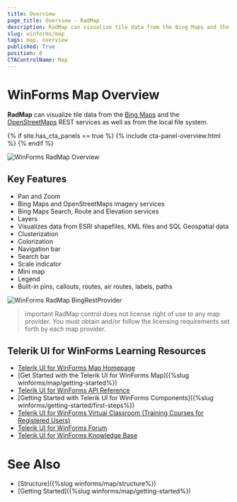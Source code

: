 ```yaml
---
title: Overview
page_title: Overview - RadMap
description: RadMap can visualize tile data from the Bing Maps and the OpenStreetMaps REST services as well as from the local file system.
slug: winforms/map
tags: map, overview
published: True
position: 0 
CTAControlName: Map
---
```


# WinForms Map Overview

__RadMap__ can visualize tile data from the [Bing Maps](https://www.bingmapsportal.com/) and the [OpenStreetMaps](http://wiki.openstreetmap.org/wiki/API) REST services as well as from the local file system. 

{% if site.has_cta_panels == true %}
{% include cta-panel-overview.html %}
{% endif %}

![WinForms RadMap Overview](images/map-overview001.png)

## Key Features

* Pan and Zoom
* Bing Maps and OpenStreetMaps imagery services
* Bing Maps Search, Route and Elevation services
* Layers
* Visualizes data from ESRI shapefiles, KML files and SQL Geospatial data
* Clusterization
* Colorization
* Navigation bar
* Search bar
* Scale indicator
* Mini map
* Legend
* Built-in pins, callouts, routes, air routes, labels, paths

![WinForms RadMap BingRestProvider](images/map-overview002.png)

>important RadMap control does not license right of use to any map provider. You must obtain and/or follow the licensing requirements set forth by each map provider. 
>


## Telerik UI for WinForms Learning Resources
* [Telerik UI for WinForms Map Homepage](https://www.telerik.com/products/winforms/map.aspx)
* [Get Started with the Telerik UI for WinForms Map]({%slug winforms/map/getting-started%})
* [Telerik UI for WinForms API Reference](https://docs.telerik.com/devtools/winforms/api/)
* [Getting Started with Telerik UI for WinForms Components]({%slug winforms/getting-started/first-steps%})
* [Telerik UI for WinForms Virtual Classroom (Training Courses for Registered Users)](https://learn.telerik.com/learn/course/external/view/elearning/17/TelerikUIforWinForms) 
* [Telerik UI for WinForms Forum](https://www.telerik.com/forums/winforms)
* [Telerik UI for WinForms Knowledge Base](https://docs.telerik.com/devtools/winforms/knowledge-base)

# See Also 
* [Structure]({%slug winforms/map/structure%})
* [Getting Started]({%slug winforms/map/getting-started%})
